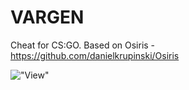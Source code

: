 # VARGEN
Сheat for CS:GO. Based on Osiris - https://github.com/danielkrupinski/Osiris

!["View"](https://github.com/user-attachments/assets/f6b83e9e-e227-4933-9131-b4288759d697)
